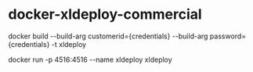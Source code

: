 # docker-xldeploy-commercial

docker build --build-arg customerid={credentials} --build-arg password={credentials} -t xldeploy

docker run -p 4516:4516 --name xldeploy xldeploy
